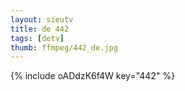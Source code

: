```yaml
--- 
layout: sieutv
title: de 442
tags: [detv]
thumb: ffmpeg/442_de.jpg
---
```

{% include oADdzK6f4W key="442" %} 
